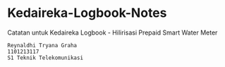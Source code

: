 # Kedaireka-Logbook-Notes
Catatan untuk Kedaireka Logbook - Hilirisasi Prepaid Smart Water Meter

```
Reynaldhi Tryana Graha
1101213117
S1 Teknik Telekomunikasi
```